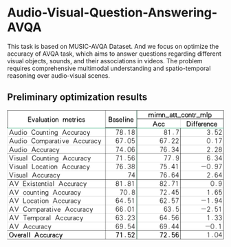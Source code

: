 # Audio-Visual-Question-Answering-AVQA
This task is based on MUSIC-AVQA Dataset. And we focus on optimize the accuracy of AVQA task, which aims to answer questions regarding different visual objects, sounds, and their associations in videos. The problem requires comprehensive multimodal understanding and spatio-temporal reasoning over audio-visual scenes.
## Preliminary optimization results
![image](https://github.com/zailongchen/Audio-Visual-Question-Answering-AVQA/blob/main/image/results_1.png)
